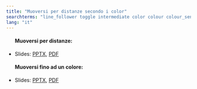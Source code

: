 ```yaml
---
title: "Muoversi per distanze secondo i color"
searchterms: "line_follower toggle intermediate color colour colour_sensor sensors follower linefollower tracker line_traker my_blocks sensor_block color_line_follower_with_my_blocks"
lang: "it"
---
```

 <ul>
 <h4>Muoversi per distanze:</h4>
 <li class="ng-binding">
 Slides:
 <a href="ProgrammingLessons/intermediate/Muoversi per distanze secondo i color.pptx">PPTX</a>,
 <a href="ProgrammingLessons/intermediate/Muoversi per distanze secondo i color.pdf">PDF</a>
 </li>
 <h4>Muoversi fino ad un colore:</h4>
 <li class="ng-binding">Slides:
 <a href="ProgrammingLessons/intermediate/Muoversi fino ad un colore.pptx">PPTX</a>,
 <a href="ProgrammingLessons/intermediate/Muoversi fino ad un colore.pdf">PDF</a>
 </li>
 </ul>
